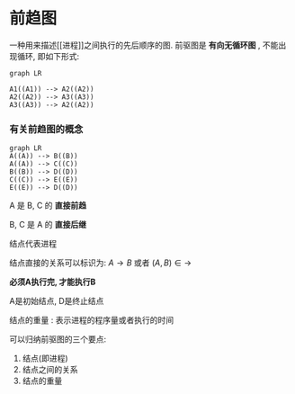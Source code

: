 # 前趋图
一种用来描述[[进程]]之间执行的先后顺序的图.
前驱图是 **有向无循环图** , 不能出现循环, 即如下形式:

```mermaid
graph LR

A1((A1)) --> A2((A2))
A2((A2)) --> A3((A3))
A3((A3)) --> A2((A2))
```

### 有关前趋图的概念
```mermaid
graph LR
A((A)) --> B((B))
A((A)) --> C((C))
B((B)) --> D((D))
C((C)) --> E((E))
E((E)) --> D((D))
```

A 是 B, C 的 **直接前趋** 

B, C 是 A  的 **直接后继**

结点代表进程

结点直接的关系可以标识为:
 $A \to B$  或者 $(A, B) \in \to$
 
 **必须A执行完, 才能执行B** 
 
 A是初始结点, D是终止结点
 
 结点的重量 : 表示进程的程序量或者执行的时间
 
 可以归纳前驱图的三个要点:
 1. 结点(即进程)
 2. 结点之间的关系
 3. 结点的重量